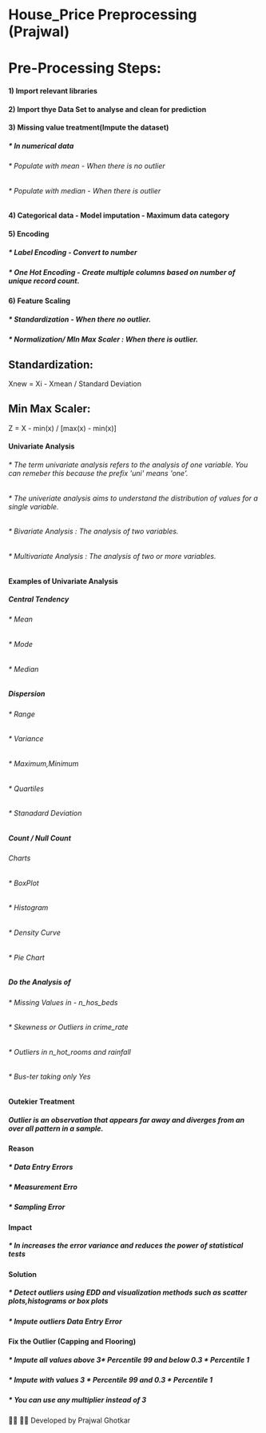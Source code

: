 # House_Price Preprocessing (Prajwal) 

# Pre-Processing Steps:

#### 1) Import relevant libraries
#### 2) Import thye Data Set to analyse and clean for prediction
#### 3) Missing value treatment(Impute the dataset)
##### * In numerical data
###### * Populate with mean - When there is no outlier
###### * Populate with median - When there is outlier
#### 4) Categorical data - Model imputation - Maximum data category
#### 5) Encoding
##### * Label Encoding - Convert to number
##### * One Hot Encoding - Create multiple columns based on number of unique record count.
#### 6) Feature Scaling
##### * Standardization - When there no outlier.
##### * Normalization/ MIn Max Scaler : When there is outlier.

## Standardization:

Xnew = Xi - Xmean / Standard Deviation

## Min Max Scaler:

Z = X - min(x) / [max(x) - min(x)]


#### Univariate Analysis
###### * The term univariate analysis refers to the analysis of one variable. You can remeber this because the prefix 'uni' means 'one'.
###### * The univeriate analysis aims to understand the distribution of values for a single variable.

###### * Bivariate Analysis : The analysis of two variables.
###### * Multivariate Analysis : The analysis of two or more variables.

#### Examples of Univariate Analysis
##### Central Tendency
###### * Mean
###### * Mode
###### * Median

##### Dispersion
###### * Range
###### * Variance
###### * Maximum,Minimum
###### * Quartiles
###### * Stanadard Deviation

##### Count / Null Count
###### Charts
###### * BoxPlot
###### * Histogram
###### * Density Curve
###### * Pie Chart

##### Do the Analysis of
###### * Missing Values in - n_hos_beds
###### * Skewness or Outliers in crime_rate
###### * Outliers in n_hot_rooms and rainfall
###### * Bus-ter taking only Yes

#### Outekier Treatment
##### Outlier is an observation that appears far away and diverges from an over all pattern in a sample.

#### Reason
##### * Data Entry Errors
##### * Measurement Erro
##### * Sampling Error

#### Impact
##### * In increases the error variance and reduces the power of statistical tests

#### Solution
##### * Detect outliers using EDD and visualization methods such as scatter plots,histograms or box plots
##### * Impute outliers Data Entry Error

#### Fix the Outlier (Capping and Flooring)
##### * Impute all values above 3* Percentile 99 and below 0.3 * Percentile 1
##### * Impute with values 3 * Percentile 99 and 0.3 * Percentile 1
##### * You can use any multiplier instead of 3

🙋‍♂️ 👨‍💻 Developed by Prajwal Ghotkar 

